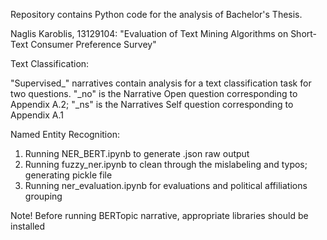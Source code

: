 Repository contains Python code for the analysis of Bachelor's Thesis. 

Naglis Karoblis, 13129104:
"Evaluation of Text Mining Algorithms on Short-Text Consumer Preference Survey"

Text Classification:

"Supervised_" narratives contain analysis for a text classification task for two questions. "_no" is the Narrative Open question corresponding to Appendix A.2; "_ns" is the Narratives Self question corresponding to Appendix A.1


Named Entity Recognition:
1. Running NER_BERT.ipynb to generate .json raw output
2. Running fuzzy_ner.ipynb to clean through the mislabeling and typos; generating pickle file
3. Running ner_evaluation.ipynb for evaluations and political affiliations grouping

Note! Before running BERTopic narrative, appropriate libraries should be installed

